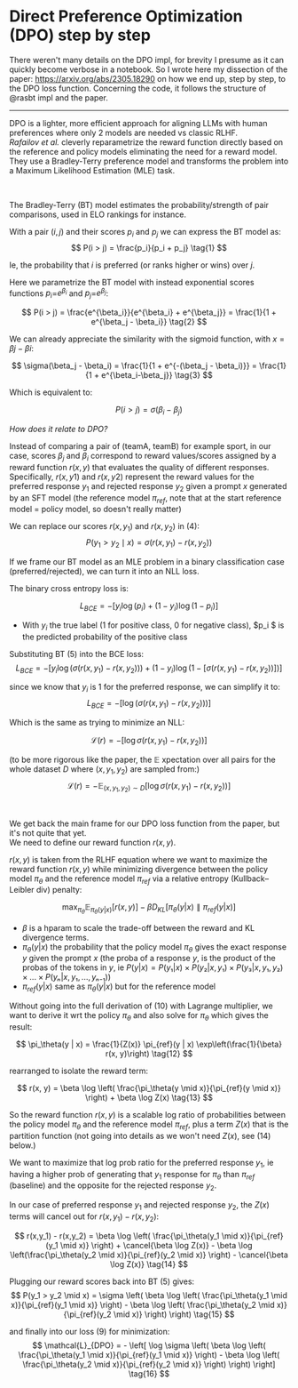# Direct Preference Optimization (DPO) step by step

There weren't many details on the DPO impl, for brevity I presume as it can quickly become verbose in a notebook. So I wrote
here my dissection of the paper: https://arxiv.org/abs/2305.18290 on how we end up, step by step, to the DPO loss
function. Concerning the code, it follows the structure of @rasbt impl and the paper.

---

DPO is a lighter, more efficient approach for aligning LLMs with human preferences where only 2 models are needed vs classic RLHF.  
*Rafailov et al.* cleverly reparametrize the reward function directly based on the reference and policy models
eliminating the need for a reward model.  
They use a Bradley-Terry preference model and transforms the problem into a Maximum Likelihood Estimation (MLE) task.

&nbsp;

The Bradley-Terry (BT) model estimates the probability/strength of pair comparisons, used in ELO rankings for instance.

With a pair $(i, j)$ and their scores $p_i$ and $p_j$ we can express the BT model as:
$$
P(i > j) = \frac{p_i}{p_i + p_j} \tag{1}
$$
 
Ie, the probability that $i$ is preferred (or ranks higher or wins) over $j$.

Here we parametrize the BT model with instead exponential scores functions $p_i$=$e^{\beta_i}$ and $p_j$=$e^{\beta_j}$:

$$
P(i > j) = \frac{e^{\beta_i}}{e^{\beta_i} + e^{\beta_j}} = \frac{1}{1 + e^{\beta_j - \beta_i}} \tag{2}
$$

We can already appreciate the similarity with the sigmoid function, with $x=βj−βi$:

$$
\sigma(\beta_j - \beta_i) = \frac{1}{1 + e^{-(\beta_j - \beta_i)}} = \frac{1}{1 + e^{\beta_i-\beta_j}}  \tag{3}
$$

Which is equivalent to:

$$
P(i > j) = \sigma(\beta_i - \beta_j) \tag{4}
$$

*How does it relate to DPO?*  

Instead of comparing a pair of (teamA, teamB) for example sport, in our case, scores $\beta_j$ and $\beta_i$ correspond
to reward values/scores assigned by a reward function $r(x,y)$ that evaluates the quality of different responses.
Specifically, $r(x,y1)$ and $r(x,y2)$ represent the reward values for the preferred
response $y_1$ and rejected response $y_2$​ given a prompt $x$ generated by an SFT model (the reference model
$\pi_{ref}$, note that at the start reference model = policy model, so doesn't really matter​)

We can replace our scores $r(x,y_1)$ and $r(x,y_2)$ in (4):
$$
P(y_1 > y_2\mid x) = \sigma(r(x,y_1) - r(x,y_2)) \tag{5}
$$

If we frame our BT model as an MLE problem in a binary classification case (preferred/rejected), we can turn it into an
NLL loss.

The binary cross entropy loss is:

$$
L_{BCE} = -\left[ y_i \log(p_i) + (1 - y_i) \log(1 - p_i) \right] \tag{6}
$$

 - With $y_i$ the true label (1 for positive class, 0 for negative class), $p_i $ is the predicted probability of the
positive class

Substituting BT (5) into the BCE loss: 
$$
L_{BCE} =  -\left[y_i \log(\sigma(r(x,y_1) - r(x,y_2))) + (1 - y_i) \log(1 - [\sigma(r(x,y_1) - r(x,y_2))])\right] 
\tag{7}
$$

since we know that $y_i$ is 1 for the preferred response, we can simplify it to:
$$
L_{BCE} = -\left[\log(\sigma(r(x,y_1) - r(x,y_2)))\right] \tag{8}
$$

Which is the same as trying to minimize an NLL:

$$
 \mathcal{L}(r) = -\left[\log \sigma(r(x,y_1) - r(x,y_2))\right] \tag{9}
$$

(to be more rigorous like the paper, the $\mathbb{E}$ xpectation over all pairs for the whole dataset $D$ where $(x,y_1,y_2)$ are
sampled from:)
$$
    \mathcal{L}(r) = -\mathbb{E}_{(x,y_1,y_2) \sim D} \left[ \log \sigma(r(x,y_1) - r(x,y_2)) \right] \tag{10}
$$

&nbsp;

We get back the main frame for our DPO loss function from the paper, but it's not quite that yet.  
We need to define our reward function $r(x,y)$.

$r(x,y)$ is taken from the RLHF equation where we want to maximize the reward function $r(x,y)$ while minimizing
divergence between the policy model $\pi_\theta$ and the reference model $\pi_{ref}$ via a relative entropy
(Kullback–Leibler div) penalty:

$$
\max_{\pi_\theta} \mathbb{E}_{\pi_\theta(y|x)} \left[ r(x, y) \right] - \beta D_{KL} \left[ \pi_\theta(y|x) \parallel
\pi_{ref}(y|x) \right] \tag{11}
$$

 - $\beta$ is a hparam to scale the trade-off between the reward and KL divergence terms.
 - $\pi_\theta(y|x)$ the probability that the policy model $\pi_\theta$ gives the exact response $y$ given the prompt
   $x$ (the proba of a response $y$, is the product of the probas of the tokens in $y$, ie 
   $P(y|x) = P(y₁|x) × P(y₂|x,y₁) ×P(y₃|x,y₁,y₂) × ... × P(yₙ|x,y₁,...,yₙ₋₁)$)  
 - $\pi_{ref}(y|x)$ same as $\pi_\theta(y|x)$ but for the reference model

Without going into the full derivation of (10) with Lagrange multiplier, we want to derive it wrt the policy
${\pi_\theta}$ and also solve for ${\pi_\theta}$ which gives the result:

$$
\pi_\theta(y | x) = \frac{1}{Z(x)} \pi_{ref}(y | x) \exp\left(\frac{1}{\beta} r(x, y)\right) \tag{12}
$$

rearranged to isolate the reward term:

$$
r(x, y) = \beta \log \left( \frac{\pi_\theta(y \mid x)}{\pi_{ref}(y \mid x)} \right) + \beta \log Z(x) \tag{13}
$$

So the reward function $r(x,y)$ is a scalable log ratio of probabilities between the policy model $\pi_\theta$ and the
reference model $\pi_{ref}$, plus a term $Z(x)$ that is the partition function (not going into details as we won't need
$Z(x)$, see (14) below.)

We want to maximize that log prob ratio for the preferred response $y_1$, ie having a higher prob of generating that
$y_1$ response for $\pi_\theta$ than $\pi_{ref}$ (baseline) and the opposite for the rejected response $y_2$.

In our case of preferred response $y_1$ and rejected response $y_2$, the $Z(x)$ terms will cancel
out for $r(x,y_1) - r(x,y_2)$:

$$ 
r(x,y_1) - r(x,y_2) = \beta \log \left( \frac{\pi_\theta(y_1 \mid x)}{\pi_{ref}(y_1 \mid x)} \right) + \cancel{\beta
\log Z(x)} - \beta \log \left(\frac{\pi_\theta(y_2 \mid x)}{\pi_{ref}(y_2 \mid x)} \right) - \cancel{\beta \log Z(x)}  
\tag{14}
$$

Plugging our reward scores back into BT (5) gives:
$$
P(y_1 > y_2 \mid x) = \sigma \left( \beta \log \left( \frac{\pi_\theta(y_1 \mid x)}{\pi_{ref}(y_1 \mid x)} \right) -
\beta \log \left( \frac{\pi_\theta(y_2 \mid x)}{\pi_{ref}(y_2 \mid x)} \right) \right) \tag{15}
$$

and finally into our loss (9) for minimization:
$$
\mathcal{L}_{DPO} = - \left[ \log \sigma \left( \beta \log \left( \frac{\pi_\theta(y_1 \mid x)}{\pi_{ref}(y_1 \mid x)}
\right) - \beta \log \left( \frac{\pi_\theta(y_2 \mid x)}{\pi_{ref}(y_2 \mid x)} \right) \right) \right] \tag{16}
$$
